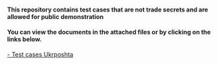 #### This repository contains test cases that are not trade secrets and are allowed for public demonstration
#### You can view the documents in the attached files or by clicking on the links below.
[- Test cases Ukrposhta](https://docs.google.com/spreadsheets/d/137q48eZuW1e0W6dRRg2m8TtvR7upxPzN/edit?usp=share_link&ouid=111538212076590986566&rtpof=true&sd=true)